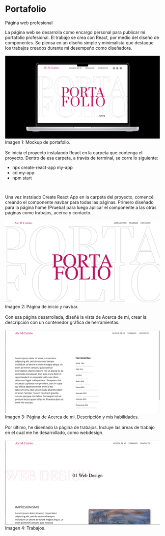 # Portafolio
Página web profesional

La página web se desarrolla como encargo personal para publicar mi portafolio profesional. El trabajo se crea con React, por medio del diseño de componentes.
Se piensa en un diseño simple y minimalista que destaque los trabajos creados durante mi desempeño como diseñadora. 
<br>
<br>
![Alt text](https://github.com/AleMCuitino/Portafolio/blob/main/ImagenesReadme/Mockup.png)
Imagen 1: Mockup de portafolio.
<br>
<br>
Se inicia el proyecto instalando React en la carpeta que contenga el proyecto. Dentro de esa carpeta, a través de terminal, se corre lo siguiente:
<br>
- npx create-react-app my-app
- cd my-app
- npm start
<br>

Una vez instalado Create React App en la carpeta del proyecto, comencé creando el componente navbar para todas las páginas. Primero diseñado para la página home (Prueba) para luego aplicar el componente a las otras páginas como trabajos, acerca y contacto.
<br>
<br>
![Alt text](https://github.com/AleMCuitino/Portafolio/blob/main/ImagenesReadme/Imagen.png)
Imagen 2: Página de inicio y navbar.
<br>
<br>
Con esa página desarrollada, diseñé la vista de Acerca de mi, crear la descripción con un contenedor gráfica de herramientas.
<br>
<br>
![Alt text](https://github.com/AleMCuitino/Portafolio/blob/main/ImagenesReadme/Imagen2.png)
Imagen 3: Página de Acerca de mi. Descripción y mis habilidades.
<br>
<br>
Por último, he diseñado la página de trabajos. Incluye las áreas de trabajo en el cual me he desarrollado, como webdesign.
<br>
<br>
![Alt text](https://github.com/AleMCuitino/Portafolio/blob/main/ImagenesReadme/Imagen3.png)
Imagen 4: Trabajos.
<br>
<br>
